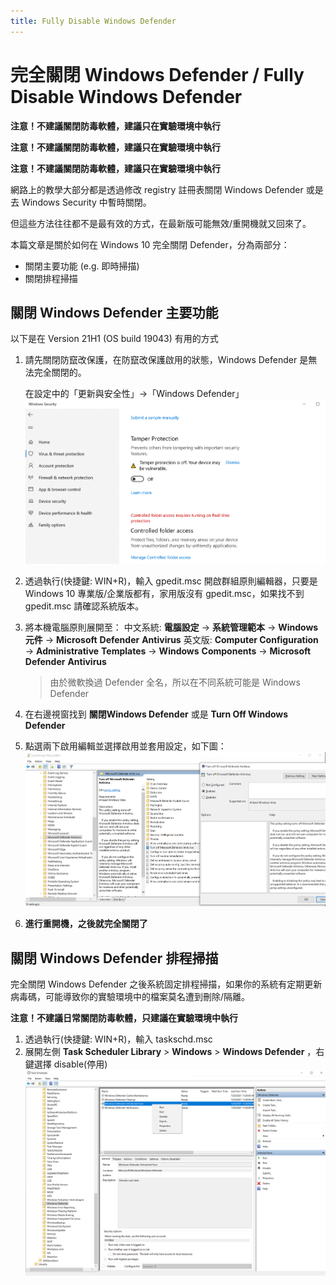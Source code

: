 ```yaml
---
title: Fully Disable Windows Defender
---
```


# 完全關閉 Windows Defender / Fully Disable Windows Defender

**注意！不建議關閉防毒軟體，建議只在實驗環境中執行**

**注意！不建議關閉防毒軟體，建議只在實驗環境中執行**

**注意！不建議關閉防毒軟體，建議只在實驗環境中執行**

網路上的教學大部分都是透過修改 registry 註冊表關閉 Windows Defender 或是去 Windows Security 中暫時關閉。

但這些方法往往都不是最有效的方式，在最新版可能無效/重開機就又回來了。

本篇文章是關於如何在 Windows 10 完全關閉 Defender，分為兩部分：
* 關閉主要功能 (e.g. 即時掃描)
* 關閉排程掃描

## 關閉 Windows Defender 主要功能


以下是在 Version 21H1 (OS build  19043) 有用的方式
1. 請先關閉防竄改保護，在防竄改保護啟用的狀態，Windows Defender 是無法完全關閉的。
	
	在設定中的「更新與安全性」→「Windows Defender」
	![](/assets/Disable-TamperProtection.png)
2. 透過執行(快捷鍵: WIN+R)，輸入 gpedit.msc 開啟群組原則編輯器，只要是 Windows 10 專業版/企業版都有，家用版沒有 gpedit.msc，如果找不到 gpedit.msc 請確認系統版本。
3. 將本機電腦原則展開至：
    中文系統: **電腦設定** → **系統管理範本** → **Windows 元件** → **Microsoft** **Defender** **Antivirus**
	英文版: **Computer Configuration** → **Administrative** **Templates** → **Windows** **Components** → **Microsoft** **Defender** **Antivirus**
	> 由於微軟換過 Defender 全名，所以在不同系統可能是 Windows Defender
	
4. 在右邊視窗找到 **關閉Windows Defender** 或是 **Turn Off Windows Defender** 

5. 點選兩下啟用編輯並選擇啟用並套用設定，如下圖：
	![](/assets/Defender-GPO.png)
6. **進行重開機，之後就完全關閉了**


##  關閉 Windows Defender 排程掃描
完全關閉 Windows Defender 之後系統固定排程掃描，如果你的系統有定期更新病毒碼，可能導致你的實驗環境中的檔案莫名遭到刪除/隔離。

**注意！不建議日常關閉防毒軟體，只建議在實驗環境中執行**

1. 透過執行(快捷鍵: WIN+R)，輸入 taskschd.msc 
2. 展開左側 **Task Scheduler Library** > **Windows** > **Windows Defender** ，右鍵選擇 disable(停用)
	![](/assets/DisableDefenderScheduleScan.png)
